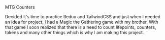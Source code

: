 MTG Counters 

Decided it's time to practice Redux and TailwindCSS and just when I needed
an idea for project, I had a Magic the Gathering game with my brother. With that
game I soon realized that there is a need to count lifepoints, counters, tokens and 
many other things which is why I am making this project. 
